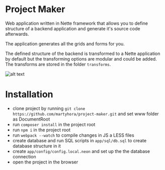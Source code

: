 # Project Maker

Web application written in Nette framework that allows you to define structure of a backend application and generate it's source code afterwards.

The application generates all the grids and forms for you.

The defined structure of the backend is transformed to a Nette application by default but the transforming options are modular and could be added. The transforms are stored in the folder ```transforms```.

![alt text](https://martyhora.cz/img/portfolio/thumbnails/4.png)

# Installation

- clone project by running ```git clone https://github.com/martyhora/project-maker.git``` and set www folder as DocumentRoot
- run ```composer install``` in the project root
- run ```npm i``` in the project root
- run ```webpack --watch``` to compile changes in JS a LESS files
- create database and run SQL scripts in ```app/sql/db.sql``` to create database structure in it
- create ```app/config/config.local.neon``` and set up the the database connection
- open the project in the browser
